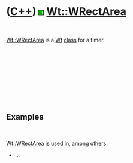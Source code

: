 



 

 

 

 

 

([C++](Cpp.md)) ![Wt](PicWt.png) [Wt::WRectArea](CppWRectArea.md)
===================================================================

 

[Wt::WRectArea](CppWRectArea.md) is a [Wt](CppWt.md)
[class](CppClass.md) for a timer.

 

 

 

 

 

Examples
--------

 

[Wt::WRectArea](CppWRectArea.md) is used in, among others:

-   ...

 

 

 

 

 





 



